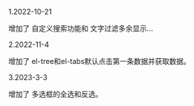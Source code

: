 1.2022-10-21

   增加了  自定义搜索功能和 文字过滤多余显示...
  
2.2022-11-4

   增加了  el-tree和el-tabs默认点击第一条数据并获取数据。

3.2023-3-3

   增加了   多选框的全选和反选。
